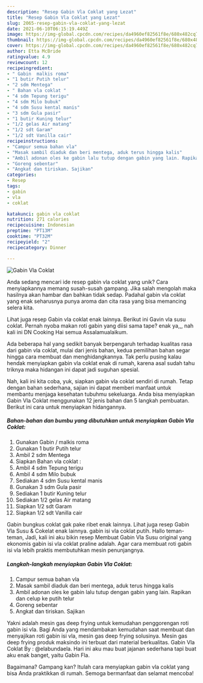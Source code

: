 ```yaml
---
description: "Resep Gabin Vla Coklat yang Lezat"
title: "Resep Gabin Vla Coklat yang Lezat"
slug: 2065-resep-gabin-vla-coklat-yang-lezat
date: 2021-06-10T06:15:19.449Z
image: https://img-global.cpcdn.com/recipes/da4960ef82561f8e/680x482cq70/gabin-vla-coklat-foto-resep-utama.jpg
thumbnail: https://img-global.cpcdn.com/recipes/da4960ef82561f8e/680x482cq70/gabin-vla-coklat-foto-resep-utama.jpg
cover: https://img-global.cpcdn.com/recipes/da4960ef82561f8e/680x482cq70/gabin-vla-coklat-foto-resep-utama.jpg
author: Etta McBride
ratingvalue: 4.9
reviewcount: 12
recipeingredient:
- " Gabin  malkis roma"
- "1 butir Putih telur"
- "2 sdm Mentega"
- " Bahan vla coklat "
- "4 sdm Tepung terigu"
- "4 sdm Milo bubuk"
- "4 sdm Susu kental manis"
- "3 sdm Gula pasir"
- "1 butir Kuning telur"
- "1/2 gelas Air matang"
- "1/2 sdt Garam"
- "1/2 sdt Vanilla cair"
recipeinstructions:
- "Campur semua bahan vla"
- "Masak sambil diaduk dan beri mentega, aduk terus hingga kalis"
- "Ambil adonan oles ke gabin lalu tutup dengan gabin yang lain. Rapikan dan celup ke putih telur"
- "Goreng sebentar"
- "Angkat dan tiriskan. Sajikan"
categories:
- Resep
tags:
- gabin
- vla
- coklat

katakunci: gabin vla coklat 
nutrition: 271 calories
recipecuisine: Indonesian
preptime: "PT13M"
cooktime: "PT32M"
recipeyield: "2"
recipecategory: Dinner

---
```



![Gabin Vla Coklat](https://img-global.cpcdn.com/recipes/da4960ef82561f8e/680x482cq70/gabin-vla-coklat-foto-resep-utama.jpg)

Anda sedang mencari ide resep gabin vla coklat yang unik? Cara menyiapkannya memang susah-susah gampang. Jika salah mengolah maka hasilnya akan hambar dan bahkan tidak sedap. Padahal gabin vla coklat yang enak seharusnya punya aroma dan cita rasa yang bisa memancing selera kita.

Lihat juga resep Gabin vla coklat enak lainnya. Berikut ini Gavin vla susu coklat. Pernah nyoba makan roti gabin yang diisi sama tape? enak ya,,, nah kali ini DN Cooking Hai semua Assalamualaikum.

Ada beberapa hal yang sedikit banyak berpengaruh terhadap kualitas rasa dari gabin vla coklat, mulai dari jenis bahan, kedua pemilihan bahan segar hingga cara membuat dan menghidangkannya. Tak perlu pusing kalau hendak menyiapkan gabin vla coklat enak di rumah, karena asal sudah tahu triknya maka hidangan ini dapat jadi suguhan spesial.


Nah, kali ini kita coba, yuk, siapkan gabin vla coklat sendiri di rumah. Tetap dengan bahan sederhana, sajian ini dapat memberi manfaat untuk membantu menjaga kesehatan tubuhmu sekeluarga. Anda bisa menyiapkan Gabin Vla Coklat menggunakan 12 jenis bahan dan 5 langkah pembuatan. Berikut ini cara untuk menyiapkan hidangannya.

<!--inarticleads1-->

##### Bahan-bahan dan bumbu yang dibutuhkan untuk menyiapkan Gabin Vla Coklat:

1. Gunakan  Gabin / malkis roma
1. Gunakan 1 butir Putih telur
1. Ambil 2 sdm Mentega
1. Siapkan  Bahan vla coklat :
1. Ambil 4 sdm Tepung terigu
1. Ambil 4 sdm Milo bubuk
1. Sediakan 4 sdm Susu kental manis
1. Gunakan 3 sdm Gula pasir
1. Sediakan 1 butir Kuning telur
1. Sediakan 1/2 gelas Air matang
1. Siapkan 1/2 sdt Garam
1. Siapkan 1/2 sdt Vanilla cair


Gabin bungkus coklat gak pake ribet enak lainnya. Lihat juga resep Gabin Vla Susu &amp; Cokelat enak lainnya. gabin isi vla coklat putih. Hallo teman-teman, Jadi, kali ini aku bikin resep Membuat Gabin Vla Susu original yang ekonomis gabin isi vla coklat praline adalah. Agar cara membuat roti gabin isi vla lebih praktis membutuhkan mesin penunjangnya. 

<!--inarticleads2-->

##### Langkah-langkah menyiapkan Gabin Vla Coklat:

1. Campur semua bahan vla
1. Masak sambil diaduk dan beri mentega, aduk terus hingga kalis
1. Ambil adonan oles ke gabin lalu tutup dengan gabin yang lain. Rapikan dan celup ke putih telur
1. Goreng sebentar
1. Angkat dan tiriskan. Sajikan


Yakni adalah mesin gas deep frying untuk kemudahan penggorengan roti gabin isi vla. Bagi Anda yang mendambakan kemudahan saat membuat dan menyajikan roti gabin isi vla, mesin gas deep frying solusinya. Mesin gas deep frying produk maksindo ini terbuat dari material berkualitas. Gabin Vla Coklat By : @elabundaela. Hari ini aku mau buat jajanan sederhana tapi buat aku enak banget, yaitu Gabin Fla. 

Bagaimana? Gampang kan? Itulah cara menyiapkan gabin vla coklat yang bisa Anda praktikkan di rumah. Semoga bermanfaat dan selamat mencoba!
